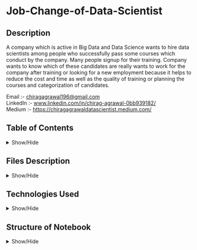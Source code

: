 # Job-Change-of-Data-Scientist
## Description
A company which is active in Big Data and Data Science wants to hire data scientists among people who successfully pass some courses which conduct by the                          company. Many people signup for their training. Company wants to know which of these candidates are really wants to work for the company after training or                          looking for a new employment because it helps to reduce the cost and time as well as the quality of training or planning the courses and categorization of                          candidates.

Email :- chiragagrawal196@gmail.com <br>
LinkedIn :- www.linkedin.com/in/chirag-agrawal-0bb939182/ <br>
Medium :- https://chiragagrawaldatascientist.medium.com/ <br>

## Table of Contents
<details>
<summary>Show/Hide</summary>
<br>

1. [ Files Description ](#File_Description)
2. [ Technologies used ](#Technologies_Used)
3. [ Structure of Notebook ](#Structure_of_Notebook)
</details>

## Files Description
<details>
 <a name="File_Description"></a>
 <summary>Show/Hide</summary>
 <br>
 ### Data
 <a name="Data"></a>
- <strong> aug_train.csv </strong> :-  The initial training data I downloaded from Kaggle.com. <br>
- <strong> Cleaning_and_MICE_Imputation.csv </strong> :- Here I have cleaned the data, cleaned some human error, Label Encoded the data and performed Missing Value Imputation which is a multiple                                          column imputation nd it is generally better than single column imputation.<br>
- <strong> cleaned_train_data.csv </strong> :-  Cleaned aug_train data after MICE Imputation used for missing value imputation<br>

- <strong> X.csv </strong> :-        After splitting training data into X and y, I converted X part into csv format. This includes all the independent features(columns).<br>
- <strong> y.csv </strong> :-        After splitting training data into X and y, I converted y part into csv format. This includes dependent feature(target column).<br>
- <strong> X_train.csv </strong> :-  X is divided into two parts one part is X_train which includes the 75% of X data for training the model.<br>
- <strong> X_test.csv </strong>  :-  X is divided into two parts another part is X_test which includes the 25% of X data for validating the model.<br>
- <strong> y_train.csv </strong> :-  y is divided into two parts one part is y_train which includes the 75% of y data for training the model.<br>
- <strong> y_test.csv </strong>  :-  y is divided into two parts another part is y_test which includes the 25% of y data for validating the model.<br>

 * Model is fitted on train data i.e. X_train and X_test, using this train data, model tries to find the best score depending on the model and the hyperparameters of the model 
 * Later Model performance is checked on the validation set i.e. X_test and y_test and compared with the result of Training data (data that was fitted in model) 
 
 - <strong> Solving Class Imbalance via SVMSmote and Model Implementation.ipynb </strong> :- This ipynb file solves the class imbalance Problem using SVMSmote which is a variant                                                                                              of Smote but with a working of SVM. After applying SVMSmote, I implemented the                                                                                                    EasyEnsembleClassifier Machine Learning Model from imblearn library. This                                                                                                        Classification model too can also perform oversampling/undersampling. 
 - <strong> X_svm_smote.csv </strong> :- This is similar to X.csv but after applying SVMSmote <br>
 - <strong> y_svm_smote.csv </strong> :- This is similar to y.csv but after applying SVMSmote <br>
 - <strong> X_train_svm_smote.csv </strong> :- This is similar to X_train.csv but after applying SVMSmote means it is an oversampled data <br>
 - <strong> X_test_svm_smote.csv </strong> :- This is similar to X_test.csv but after applying SVMSmote means it is an oversampled data <br>
 - <strong> y_train_svm_smote.csv </strong> :- This is similar to y_train.csv but after applying SVMSmote means it is an oversampled data <br>
 - <strong> y_test_svm_smote.csv </strong> :- This is similar to y_test.csv but after applying SVMSmote means it is an oversampled data <br>
 - <strong> svm_smote_spplied_train_data.csv </strong> :- After applying SVMSmote and joing X_svm_smote & y_svm_smote we get a new dataframe which is saved as csv <br>
 </details>
 
## Technologies Used
<details> 
 <a name="Technologies_Used"></a>
 <summary>Show/Hide</summary>
1. Python <br>
2. NumPy <br>
3. MatplotLib <br>
4. Seaborn <br>
5. scikit-learn <br>
6. imblearn <br>
7. eli5 (for Feature Importance of model) <br>
8. pickle <br>
</details>

## Structure of Notebook
<details>
 <a name="Structure_of_Notebook"></a>
 <summary>Show/Hide</summary>
1. Cleaning and MICE Imputation<br>
   - 1.1 Imports<br>
   - 1.2 Deleting unwanted columns<br>
   - 1.3 Cleaning Human error<br>
   - 1.4 Checking for nulls
   - 1.5 Label Encoding data and joining the preprocessed data & Training data<br>
   - 1.6 Missing Value Imputation using MICE.<br>
   - 1.7 Saving Cleaned structured data in csv format as cleaned_train_data.csv file.<br>
   - 1.8 Saving Structured Dataset as a CSV<br>
2. Solving Class Imbalance via SVMSmote and Model Implementation <br>
   - 2.1 Import Libraries <br>
   - 2.2 Importing cleaned_train_data.csv file <br>
   - 2.3 Checking for nulls <br>
   - 2.4 Checking for class imbalance <br>
   - 2.5 Checking intercorrealtion issue using Heatmap <br>
   - 2.6 Splitting into X and y and later standardizing it <br>
   - 2.7 Applying SVMSmote and again checking the class imbalance <br>
   - 2.8 Defining some functions for evaluating Machine Learning Model <br>
   - 2.9 Applying EasyEnsembleClassifier Machine Learning Model <br>
   - 2.10 Printing f1 score and Feature Importance according to the model using permutation importance of eli5 library <br>
   - 2.11 Pickling the Model <br>

 
